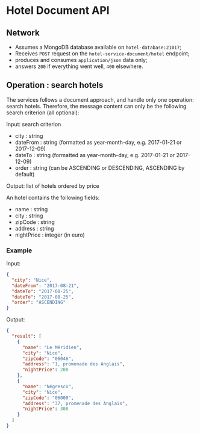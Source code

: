 # Hotel Document API

## Network

  - Assumes a MongoDB database available on `hotel-database:21017`;
  - Receives `POST` request on the `hotel-service-document/hotel` endpoint;
  - produces and consumes `application/json` data only;
  - answers `200` if everything went well, `400` elsewhere.

## Operation : search hotels

The services follows a document approach, and handle only one operation: search hotels.
Therefore, the message content can only be the following search criterion (all optional):

Input: search criterion
 + city 		: string
 + dateFrom 	: string	(formatted as year-month-day, e.g. 2017-01-21 or 2017-12-09)
 + dateTo 		: string 	(formatted as year-month-day, e.g. 2017-01-21 or 2017-12-09)
 + order		: string 	(can be ASCENDING or DESCENDING, ASCENDING by default)

Output: list of hotels ordered by price

An hotel contains the following fields:
 + name 		: string
 + city 	 	: string
 + zipCode 		: string
 + address		: string
 + nightPrice	: integer	(in euro)

### Example

Input:
```json
{
  "city": "Nice",
  "dateFrom": "2017-08-21",
  "dateTo": "2017-08-25",
  "dateTo": "2017-08-25",
  "order": "ASCENDING"
}
```

Output:
```json
{
  "result": [
	{
	  "name": "Le Méridien",
      "city": "Nice",
      "zipCode": "06046",
	  "address": "1, promenade des Anglais",
      "nightPrice": 200
	},
	{
	  "name": "Négresco",
      "city": "Nice",
      "zipCode": "06000",
	  "address": "37, promenade des Anglais",
      "nightPrice": 300
	}
  ]
}
```
